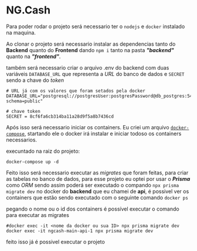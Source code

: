 # NG.Cash

Para poder rodar o projeto será necessario ter o `nodejs` e `docker` instalado na maquina.

Ao clonar o projeto será necessario instalar as dependencias tanto do **Backend** quanto do **Frontend** dando `npm i` tanto na pasta **_"backend"_** quanto na **_"frontend"_**.

também será necessario criar o arquivo .env do backend com duas variáveis `DATABASE_URL` que representa a *URL* do banco de dados e `SECRET` sendo a chave do *token*

``` env
# URL já com os valores que foram setados pela docker
DATABASE_URL="postgresql://postgresUser:postgresPassword@db_postgres:5432/postgres?schema=public"

# chave token
SECRET = 8cf6fa6cb314ba11a28d9f5a8b7436cd
```

Após isso será necessario iniciar os containers. Eu criei um arquivo [`docker-compose`](./docker-compose.yml), startando ele o docker irá instalar e iniciar todoso os containers necessarios.

execuntado na raiz do projeto:

```shell
docker-compose up -d

```

Feito isso será necessario executar as *migrates* que foram feitas, para criar as tabelas no banco de dados, para esse projeto eu optei por usar o **_Prisma_** como *ORM* sendo assim poderá ser executado o compando `npx prisma migrate dev` no docker do **backend** que eu chamei de **api**, é possivel ver os containers que estão sendo executado com o seguinte comando `docker ps`


pegando o nome ou o id dos containers é possível executar o comando para executar as migrates

```shell
#docker exec -it <nome da docker ou sua ID> npx prisma migrate dev
docker exec -it ngcash-main-api-1 npx prisma migrate dev

```

feito isso já é possivel executar o projeto